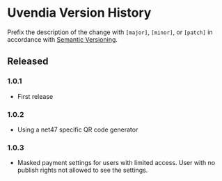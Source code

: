 # Uvendia Version History

Prefix the description of the change with `[major]`, `[minor]`, or `[patch]` in accordance with [Semantic Versioning](https://semver.org/).

## Released

### 1.0.1
* First release

### 1.0.2
* Using a net47 specific QR code generator

### 1.0.3
* Masked payment settings for users with limited access. User with no publish rights not allowed to see the settings.
